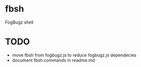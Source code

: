 fbsh
====

FogBugz shell

# TODO
* move fbsh from fogbugz.js to reduce fogbugz.js dependecies
* document fbsh commands in readme.md
